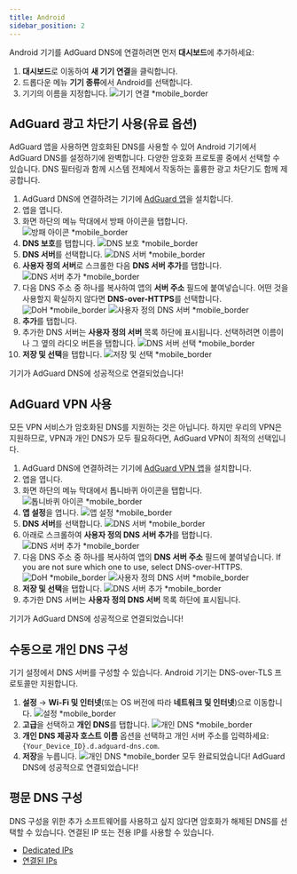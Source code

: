 ```yaml
---
title: Android
sidebar_position: 2
---
```


Android 기기를 AdGuard DNS에 연결하려면 먼저 **대시보드**에 추가하세요:

1. **대시보드**로 이동하여 **새 기기 연결**을 클릭합니다.
2. 드롭다운 메뉴 **기기 종류**에서 Android를 선택합니다.
3. 기기의 이름을 지정합니다.
   ![기기 연결 \*mobile\_border](https://cdn.adtidy.org/content/kb/dns/private/new_dns/connect/android_ab/choose_android.png)

## AdGuard 광고 차단기 사용(유료 옵션)

AdGuard 앱을 사용하면 암호화된 DNS를 사용할 수 있어 Android 기기에서 AdGuard DNS를 설정하기에 완벽합니다. 다양한 암호화 프로토콜 중에서 선택할 수 있습니다. DNS 필터링과 함께 시스템 전체에서 작동하는 훌륭한 광고 차단기도 함께 제공합니다.

1. AdGuard DNS에 연결하려는 기기에 [AdGuard 앱](https://adguard.com/adguard-android/overview.html)을 설치합니다.
2. 앱을 엽니다.
3. 화면 하단의 메뉴 막대에서 방패 아이콘을 탭합니다.
   ![방패 아이콘 \*mobile\_border](https://cdn.adtidy.org/content/kb/dns/private/new_dns/connect/android_ab/android_step3.png)
4. **DNS 보호**를 탭합니다.
   ![DNS 보호 \*mobile\_border](https://cdn.adtidy.org/content/kb/dns/private/new_dns/connect/android_ab/android_step4.png)
5. **DNS 서버**를 선택합니다.
   ![DNS 서버 \*mobile\_border](https://cdn.adtidy.org/content/kb/dns/private/new_dns/connect/android_ab/android_step5.png)
6. **사용자 정의 서버**로 스크롤한 다음 **DNS 서버 추가**를 탭합니다.
   ![DNS 서버 추가 \*mobile\_border](https://cdn.adtidy.org/content/kb/dns/private/new_dns/connect/android_ab/android_step6.png)
7. 다음 DNS 주소 중 하나를 복사하여 앱의 **서버 주소** 필드에 붙여넣습니다. 어떤 것을 사용할지 확실하지 않다면 **DNS-over-HTTPS**를 선택합니다.
   ![DoH \*mobile\_border](https://cdn.adtidy.org/content/kb/dns/private/new_dns/connect/android_ab/android_step7_1.png)
   ![사용자 정의 DNS 서버 \*mobile\_border](https://cdn.adtidy.org/content/kb/dns/private/new_dns/connect/android_ab/android_step7_2.png)
8. **추가**를 탭합니다.
9. 추가한 DNS 서버는 **사용자 정의 서버** 목록 하단에 표시됩니다. 선택하려면 이름이나 그 옆의 라디오 버튼을 탭합니다.
   ![DNS 서버 선택 \*mobile\_border](https://cdn.adtidy.org/content/kb/dns/private/new_dns/connect/android_ab/android_step_9.png)
10. **저장 및 선택**을 탭합니다.
    ![저장 및 선택 \*mobile\_border](https://cdn.adtidy.org/content/kb/dns/private/new_dns/connect/android_ab/android_step10.png)

기기가 AdGuard DNS에 성공적으로 연결되었습니다!

## AdGuard VPN 사용

모든 VPN 서비스가 암호화된 DNS를 지원하는 것은 아닙니다. 하지만 우리의 VPN은 지원하므로, VPN과 개인 DNS가 모두 필요하다면, AdGuard VPN이 최적의 선택입니다.

1. AdGuard DNS에 연결하려는 기기에 [AdGuard VPN 앱](https://adguard-vpn.com/android/overview.html)을 설치합니다.
2. 앱을 엽니다.
3. 화면 하단의 메뉴 막대에서 톱니바퀴 아이콘을 탭합니다.
   ![톱니바퀴 아이콘 \*mobile\_border](https://cdn.adtidy.org/content/kb/dns/private/new_dns/connect/android_vpn/android_step3.png)
4. **앱 설정**을 엽니다.
   ![앱 설정 \*mobile\_border](https://cdn.adtidy.org/content/kb/dns/private/new_dns/connect/android_vpn/android_step4.png)
5. **DNS 서버**를 선택합니다.
   ![DNS 서버 \*mobile\_border](https://cdn.adtidy.org/content/kb/dns/private/new_dns/connect/android_vpn/android_step5.png)
6. 아래로 스크롤하여 **사용자 정의 DNS 서버 추가**를 탭합니다.
   ![DNS 서버 추가 \*mobile\_border](https://cdn.adtidy.org/content/kb/dns/private/new_dns/connect/android_vpn/android_step6.png)
7. 다음 DNS 주소 중 하나를 복사하여 앱의 **DNS 서버 주소** 필드에 붙여넣습니다. If you are not sure which one to use, select DNS-over-HTTPS.
   ![DoH \*mobile\_border](https://cdn.adtidy.org/content/kb/dns/private/new_dns/connect/android_vpn/android_step7_1.png)
   ![사용자 정의 DNS 서버 \*mobile\_border](https://cdn.adtidy.org/content/kb/dns/private/new_dns/connect/android_vpn/android_step7_2.png)
8. **저장 및 선택**을 탭합니다.
   ![DNS 서버 추가 \*mobile\_border](https://cdn.adtidy.org/content/kb/dns/private/new_dns/connect/android_vpn/android_step8.png)
9. 추가한 DNS 서버는 **사용자 정의 DNS 서버** 목록 하단에 표시됩니다.

기기가 AdGuard DNS에 성공적으로 연결되었습니다!

## 수동으로 개인 DNS 구성

기기 설정에서 DNS 서버를 구성할 수 있습니다. Android 기기는 DNS-over-TLS 프로토콜만 지원합니다.

1. **설정** → **Wi-Fi 및 인터넷**(또는 OS 버전에 따라 **네트워크 및 인터넷**)으로 이동합니다.
   ![설정 \*mobile\_border](https://cdn.adtidy.org/content/kb/dns/private/new_dns/connect/android_manual/manual_step1.png)
2. **고급**을 선택하고 **개인 DNS**를 탭합니다.
   ![개인 DNS \*mobile\_border](https://cdn.adtidy.org/content/kb/dns/private/new_dns/connect/android_manual/manual_step2.png)
3. **개인 DNS 제공자 호스트 이름** 옵션을 선택하고 개인 서버 주소를 입력하세요: `{Your_Device_ID}.d.adguard-dns.com`.
4. **저장**을 누릅니다.
   ![개인 DNS \*mobile\_border](https://cdn.adtidy.org/content/kb/dns/private/new_dns/connect/android_manual/manual_step4.png)
   모두 완료되었습니다! AdGuard DNS에 성공적으로 연결되었습니다!

## 평문 DNS 구성

DNS 구성을 위한 추가 소프트웨어를 사용하고 싶지 않다면 암호화가 해제된 DNS를 선택할 수 있습니다. 연결된 IP 또는 전용 IP를 사용할 수 있습니다.

- [Dedicated IPs](/private-dns/connect-devices/other-options/dedicated-ip.md)
- [연결된 IPs](/private-dns/connect-devices/other-options/linked-ip.md)
